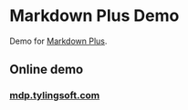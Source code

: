 # Markdown Plus Demo

Demo for [Markdown Plus](https://github.com/tylingsoft/markdown-plus).


## Online demo

### [mdp.tylingsoft.com](http://mdp.tylingsoft.com)
